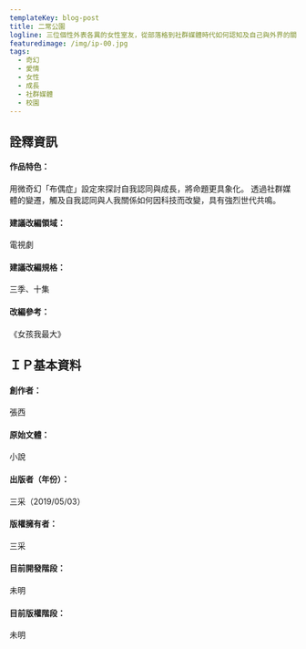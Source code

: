```yaml
---
templateKey: blog-post
title: 二常公園
logline: 三位個性外表各異的女性室友，從部落格到社群媒體時代如何認知及自己與外界的關係，在「做自己」跟「無所不在的社會外在目光」間掙扎成長。
featuredimage: /img/ip-00.jpg
tags:
  - 奇幻
  - 愛情
  - 女性
  - 成長
  - 社群媒體
  - 校園
---
```


## 詮釋資訊

#### 作品特色：
用微奇幻「布偶症」設定來探討自我認同與成長，將命題更具象化。
透過社群媒體的變遷，觸及自我認同與人我關係如何因科技而改變，具有強烈世代共鳴。
#### 建議改編領域：
電視劇
#### 建議改編規格：
三季、十集
#### 改編參考：
《女孩我最大》

## ＩＰ基本資料

#### 創作者：
張西
#### 原始文體：
小說
#### 出版者（年份）：
三采（2019/05/03）
#### 版權擁有者：
三采
#### 目前開發階段：
未明
#### 目前版權階段：
未明